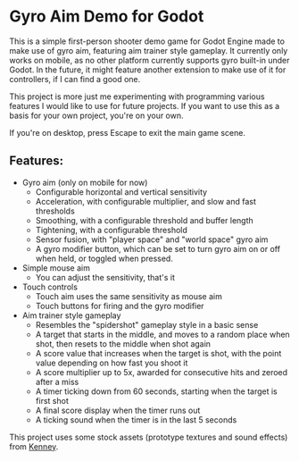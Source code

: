 # Gyro Aim Demo for Godot

This is a simple first-person shooter demo game for Godot Engine made to make use of gyro aim, featuring aim trainer style gameplay. It currently only works on mobile, as no other platform currently supports gyro built-in under Godot. In the future, it might feature another extension to make use of it for controllers, if I can find a good one.

This project is more just me experimenting with programming various features I would like to use for future projects. If you want to use this as a basis for your own project, you're on your own.

If you're on desktop, press Escape to exit the main game scene.

## Features:
	
- Gyro aim (only on mobile for now)
	- Configurable horizontal and vertical sensitivity
	- Acceleration, with configurable multiplier, and slow and fast thresholds
	- Smoothing, with a configurable threshold and buffer length
	- Tightening, with a configurable threshold
	- Sensor fusion, with "player space" and "world space" gyro aim
	- A gyro modifier button, which can be set to turn gyro aim on or off when held, or toggled when pressed.
- Simple mouse aim
	- You can adjust the sensitivity, that's it
- Touch controls
	- Touch aim uses the same sensitivity as mouse aim
	- Touch buttons for firing and the gyro modifier
- Aim trainer style gameplay
	- Resembles the "spidershot" gameplay style in a basic sense
	- A target that starts in the middle, and moves to a random place when shot, then resets to the middle when shot again
	- A score value that increases when the target is shot, with the point value depending on how fast you shoot it
	- A score multiplier up to 5x, awarded for consecutive hits and zeroed after a miss
	- A timer ticking down from 60 seconds, starting when the target is first shot
	- A final score display when the timer runs out
	- A ticking sound when the timer is in the last 5 seconds

This project uses some stock assets (prototype textures and sound effects) from [Kenney](https://kenney.nl).
